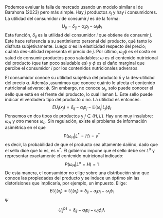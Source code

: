 Podemos evaluar la falla de mercado usando un modelo similar al de Barahona (2023) pero más simple. Hay $j$ productos $x_{j}$ y hay $i$ consumidores. La utilidad del consumidor $i$ de consumir $j$ es de la forma:
$$U_{ij}=\delta_{ij}-\alpha_{i}p_{j}-\omega_{j} \phi_{i}$$Esta función, $\delta_{ij}$ es la utilidad del consumidor $i$ que obtiene de consumir $j$. Este hace referencia a su sentimiento personal del producto, qué tanto lo disfruta subjetivamente. Luego $\alpha$ es la elasticidad respecto del precio; cuánta des-utilidad representa el precio de $j$. Por último, $\omega_{ij}\phi$ es el costo en salud de consumir productos poco saludables: $\omega$ es el contenido nutricional del producto (que tan poco saludable es) y $\phi$ es el daño marginal que percibe el consumidor $i$ por los contenidos nutricionales adversos. 

El consumidor conoce su utilidad subjetiva del producto $\delta$ y la des-utilidad del precio $\alpha$. Además ,asumimos que conoce cuánto le afecta el contenido nutricional adverso: $\phi$. Sin embargo, no conoce $\omega_{j}$, solo puede conocer el sello que está en el frente del producto, lo cual llaman $L$. Este sello puede indicar el verdadero tipo del producto o no. La utilidad es entonces: 
$$EU_{i}(x_{j})=\delta_{ij}-\alpha_{i}p_{j}-\mathbb{E}(\omega_{j} | L_{j})\phi_{i}$$
Pensemos en dos tipos de productos y $j \in \{ H, L \}$. Hay uno muy insalubre: $\omega_{H}$ y otro menos $\omega_{L}$. Sin regulación, existe el problema de información asimétrica en el que $$P(\omega_{H}|L^*=H)=\nu^*$$ es decir, la probabilidad de que el producto sea altamente dañino, dado que el sello dice que lo es, es $\nu^*$. El gobierno impone que el sello debe ser $L^o$ y representar exactamente el contenido nutricional indicado: $$P(\omega_{H}|L^o=H)=1$$De esta manera, el consumidor no elige sobre una distribución sino que conoce las propiedades del producto y se induce un óptimo sin las distorisiones que implicaría, por ejemplo, un impuesto. Elige: $$EU_{i}(x_{j})=U_{i}(x_{j})=\delta_{ij}-\alpha_{i}p_{j}-\omega_{j} \phi_{i}$$
$\psi$

$$U^{\text{ps}}_{ij}=\delta_{ij}-\alpha_{i}p_{j}-\omega_{j} \phi_{i}\lambda$$
